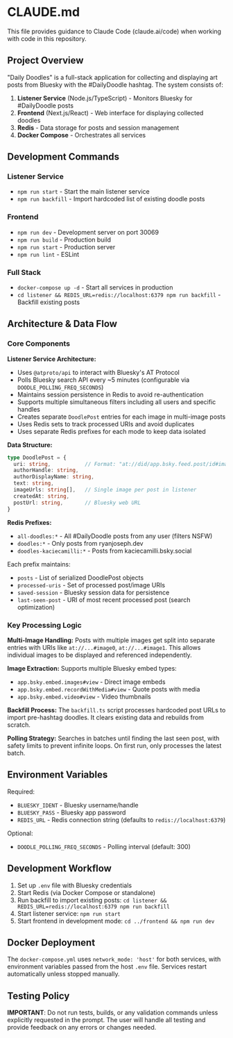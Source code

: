 # CLAUDE.md

This file provides guidance to Claude Code (claude.ai/code) when working with code in this repository.

## Project Overview

"Daily Doodles" is a full-stack application for collecting and displaying art posts from Bluesky with the #DailyDoodle hashtag. The system consists of:

1. **Listener Service** (Node.js/TypeScript) - Monitors Bluesky for #DailyDoodle posts
2. **Frontend** (Next.js/React) - Web interface for displaying collected doodles 
3. **Redis** - Data storage for posts and session management
4. **Docker Compose** - Orchestrates all services

## Development Commands

### Listener Service
- `npm run start` - Start the main listener service
- `npm run backfill` - Import hardcoded list of existing doodle posts

### Frontend
- `npm run dev` - Development server on port 30069
- `npm run build` - Production build
- `npm run start` - Production server
- `npm run lint` - ESLint

### Full Stack
- `docker-compose up -d` - Start all services in production
- `cd listener && REDIS_URL=redis://localhost:6379 npm run backfill` - Backfill existing posts

## Architecture & Data Flow

### Core Components

**Listener Service Architecture:**
- Uses `@atproto/api` to interact with Bluesky's AT Protocol
- Polls Bluesky search API every ~5 minutes (configurable via `DOODLE_POLLING_FREQ_SECONDS`)
- Maintains session persistence in Redis to avoid re-authentication
- Supports multiple simultaneous filters including all users and specific handles
- Creates separate `DoodlePost` entries for each image in multi-image posts
- Uses Redis sets to track processed URIs and avoid duplicates
- Uses separate Redis prefixes for each mode to keep data isolated

**Data Structure:**
```typescript
type DoodlePost = {
  uri: string,           // Format: "at://did/app.bsky.feed.post/id#imageN"
  authorHandle: string,
  authorDisplayName: string,
  text: string,
  imageUrls: string[],   // Single image per post in listener
  createdAt: string,
  postUrl: string,       // Bluesky web URL
}
```

**Redis Prefixes:**
- `all-doodles:*` - All #DailyDoodle posts from any user (filters NSFW)
- `doodles:*` - Only posts from ryanjoseph.dev
- `doodles-kaciecamilli:*` - Posts from kaciecamilli.bsky.social

Each prefix maintains:
- `posts` - List of serialized DoodlePost objects
- `processed-uris` - Set of processed post/image URIs  
- `saved-session` - Bluesky session data for persistence
- `last-seen-post` - URI of most recent processed post (search optimization)

### Key Processing Logic

**Multi-Image Handling:** Posts with multiple images get split into separate entries with URIs like `at://...#image0`, `at://...#image1`. This allows individual images to be displayed and referenced independently.

**Image Extraction:** Supports multiple Bluesky embed types:
- `app.bsky.embed.images#view` - Direct image embeds
- `app.bsky.embed.recordWithMedia#view` - Quote posts with media
- `app.bsky.embed.video#view` - Video thumbnails

**Backfill Process:** The `backfill.ts` script processes hardcoded post URLs to import pre-hashtag doodles. It clears existing data and rebuilds from scratch.

**Polling Strategy:** Searches in batches until finding the last seen post, with safety limits to prevent infinite loops. On first run, only processes the latest batch.

## Environment Variables

Required:
- `BLUESKY_IDENT` - Bluesky username/handle
- `BLUESKY_PASS` - Bluesky app password
- `REDIS_URL` - Redis connection string (defaults to `redis://localhost:6379`)

Optional:
- `DOODLE_POLLING_FREQ_SECONDS` - Polling interval (default: 300)

## Development Workflow

1. Set up `.env` file with Bluesky credentials
2. Start Redis (via Docker Compose or standalone)
3. Run backfill to import existing posts: `cd listener && REDIS_URL=redis://localhost:6379 npm run backfill`
4. Start listener service: `npm run start` 
5. Start frontend in development mode: `cd ../frontend && npm run dev`

## Docker Deployment

The `docker-compose.yml` uses `network_mode: 'host'` for both services, with environment variables passed from the host `.env` file. Services restart automatically unless stopped manually.

## Testing Policy
**IMPORTANT**: Do not run tests, builds, or any validation commands unless explicitly requested in the prompt. The user will handle all testing and provide feedback on any errors or changes needed.